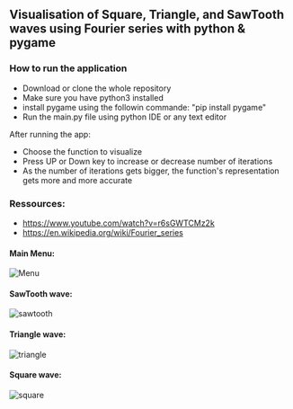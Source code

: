 ## Visualisation of Square, Triangle, and SawTooth waves using Fourier series with python & pygame


### How to run the application
- Download or clone the whole repository
- Make sure you have python3 installed
- install pygame using the followin commande: "pip install pygame" 
- Run the main.py file using python IDE or any text editor


 After running the app:
- Choose the function to visualize
- Press UP or Down key to increase or decrease number of iterations
- As the number of iterations gets bigger, the function's representation gets more and more accurate 

### Ressources:
- https://www.youtube.com/watch?v=r6sGWTCMz2k
- https://en.wikipedia.org/wiki/Fourier_series


#### Main Menu: 
![Menu](https://user-images.githubusercontent.com/73041562/126204636-1b549f9d-3199-4014-8b8c-b29eb3318a83.gif)


#### SawTooth wave:
![sawtooth](https://user-images.githubusercontent.com/73041562/126205036-8834fcd6-3c16-4ebb-8905-6f59c3d06df9.gif)


#### Triangle wave:
![triangle](https://user-images.githubusercontent.com/73041562/126207165-ffbac17c-c0dd-4581-b5e9-9f87a01399f0.gif)


#### Square wave:
![square](https://user-images.githubusercontent.com/73041562/126204755-0cf9e71e-b108-4cef-8707-835234f1a485.gif)

